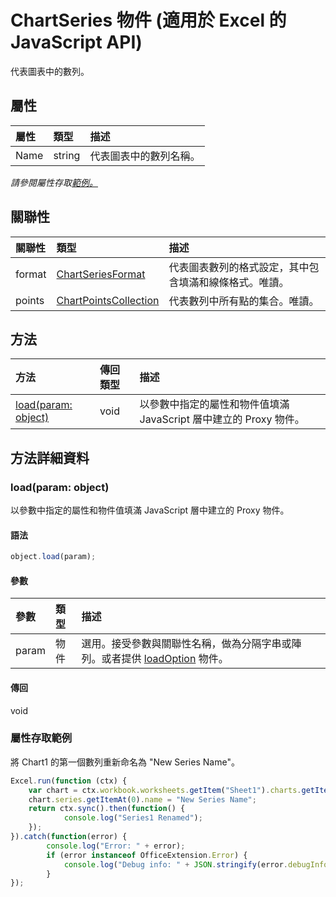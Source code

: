 # <a name="chartseries-object-(javascript-api-for-excel)"></a>ChartSeries 物件 (適用於 Excel 的 JavaScript API)

代表圖表中的數列。

## <a name="properties"></a>屬性

| 屬性	     | 類型	   |描述
|:---------------|:--------|:----------|
|Name|string|代表圖表中的數列名稱。|

_請參閱屬性存取[範例。](#property-access-examples)_

## <a name="relationships"></a>關聯性
| 關聯性 | 類型	   |描述|
|:---------------|:--------|:----------|
|format|[ChartSeriesFormat](chartseriesformat.md)|代表圖表數列的格式設定，其中包含填滿和線條格式。唯讀。|
|points|[ChartPointsCollection](chartpointscollection.md)|代表數列中所有點的集合。唯讀。|

## <a name="methods"></a>方法

| 方法           | 傳回類型    |描述|
|:---------------|:--------|:----------|
|[load(param: object)](#loadparam-object)|void|以參數中指定的屬性和物件值填滿 JavaScript 層中建立的 Proxy 物件。|

## <a name="method-details"></a>方法詳細資料


### <a name="load(param:-object)"></a>load(param: object)
以參數中指定的屬性和物件值填滿 JavaScript 層中建立的 Proxy 物件。

#### <a name="syntax"></a>語法
```js
object.load(param);
```

#### <a name="parameters"></a>參數
| 參數	    | 類型	   |描述|
|:---------------|:--------|:----------|
|param|物件|選用。接受參數與關聯性名稱，做為分隔字串或陣列。或者提供 [loadOption](loadoption.md) 物件。|

#### <a name="returns"></a>傳回
void
### <a name="property-access-examples"></a>屬性存取範例

將 Chart1 的第一個數列重新命名為 "New Series Name"。

```js
Excel.run(function (ctx) { 
    var chart = ctx.workbook.worksheets.getItem("Sheet1").charts.getItem("Chart1"); 
    chart.series.getItemAt(0).name = "New Series Name";
    return ctx.sync().then(function() {
            console.log("Series1 Renamed");
    });
}).catch(function(error) {
        console.log("Error: " + error);
        if (error instanceof OfficeExtension.Error) {
            console.log("Debug info: " + JSON.stringify(error.debugInfo));
        }
});
```

